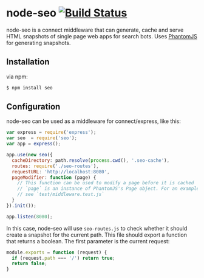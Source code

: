 # node-seo [![Build Status](https://travis-ci.org/saschagehlich/node-seo.svg?branch=master)](https://travis-ci.org/saschagehlich/node-seo)

node-seo is a connect middleware that can generate, cache and serve HTML
snapshots of single page web apps for search bots. Uses [PhantomJS](http://phantomjs.org/)
for generating snapshots.

## Installation

via npm:

```bash
$ npm install seo
```

## Configuration

node-seo can be used as a middleware for connect/express, like this:

```js
var express = require('express');
var seo  = require('seo');
var app = express();

app.use(new seo({
  cacheDirectory: path.resolve(process.cwd(), '.seo-cache'),
  routes: require('./seo-routes'),
  requestURL: 'http://localhost:8080',
  pageModifier: function (page) {
    // This function can be used to modify a page before it is cached
    // `page` is an instance of PhantomJS's Page object. For an example
    // see `test/middleware.test.js`
  }
}).init());

app.listen(8080);
```

In this case, node-seo will use `seo-routes.js` to check whether it should
create a snapshot for the current path. This file should export a function that
returns a boolean. The first parameter is the current request:

```js
module.exports = function (request) {
  if (request.path === '/') return true;
  return false;
}
```
